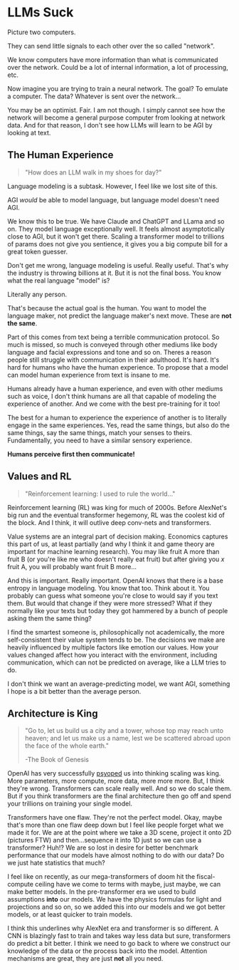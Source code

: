 # LLMs Suck

Picture two computers.

They can send little signals to each other over the so called "network".

We know computers have more information than what is communicated over the
network. Could be a lot of internal information, a lot of processing, etc.

Now imagine you are trying to train a neural network. The goal? To emulate a 
computer. The data? Whatever is sent over the network...

You may be an optimist. Fair. I am not though. I simply cannot see how the 
network will become a general purpose computer from looking at network data. And 
for that reason, I don't see how LLMs will learn to be AGI by looking at text.

## The Human Experience

> "How does an LLM walk in my shoes for day?"

Language modeling is a subtask. However, I feel like we lost site of this.

AGI *would* be able to model language, but language model doesn't need AGI.

We know this to be true. We have Claude and ChatGPT and LLama and so on. They 
model language exceptionally well. It feels almost asymptotically close to AGI,
but it won't get there. Scaling a transformer model to trillions of params does 
not give you sentience, it gives you a big compute bill for a great token guesser.

Don't get me wrong, language modeling is useful. Really useful. That's why the 
industry is throwing billions at it. But it is not the final boss. You know what 
the real language "model" is?

Literally any person.

That's because the actual goal is the human. You want to model the language 
maker, not predict the language maker's next move. These are **not the same**.

Part of this comes from text being a terrible communication protocol. So much is
missed, so much is conveyed through other mediums like body language and facial 
expressions and tone and so on. Theres a reason people still struggle with 
communication in their adulthood. It's hard. It's hard for humans who have the 
human experience. To propose that a model can model human experience from text 
is insane to me. 

Humans already have a human experience, and even with other mediums such as voice,
I don't think humans are all that capable of modeling the experience of another.
And we come with the best pre-training for it too!

The best for a human to experience the experience of another is to literally 
engage in the same experiences. Yes, read the same things, but also do the same 
things, say the same things, match your senses to theirs. Fundamentally, you 
need to have a similar sensory experience. 

**Humans perceive first then communicate!**

## Values and RL

> "Reinforcement learning: I used to rule the world..."

Reinforcement learning (RL) was king for much of 2000s. Before AlexNet's big run 
and the eventual transformer hegemony, RL was the coolest kid of the block. And 
I think, it will outlive deep conv-nets and transformers.

Value systems are an integral part of decision making. Economics captures this 
part of us, at least partially (and why I think it and game theory are important 
for machine learning research). You may like fruit A more than fruit B (or 
you're like me who doesn't really eat fruit) but after giving you _x_ fruit A, 
you will probably want fruit B more...

And this is important. Really important. OpenAI knows that there is a base 
entropy in language modeling. You know that too. Think about it. You probably 
can guess what someone you're close to would say if you text them. But would 
that change if they were more stressed? What if they normally like your texts 
but today they got hammered by a bunch of people asking them the same thing? 

I find the smartest someone is, philosophically not academically, the more 
self-consistent their value system tends to be. The decisions we make are 
heavily influenced by multiple factors like emotion our values. How your values 
changed affect how you interact with the environment, including communication, 
which can not be predicted on average, like a LLM tries to do.

I don't think we want an average-predicting model, we want AGI, something I hope 
is a bit better than the average person.

## Architecture is King

> "Go to, let us build us a city and a tower, whose top may reach unto heaven; 
> and let us make us a name, lest we be scattered abroad upon the face of the 
> whole earth." 
>
> -The Book of Genesis

OpenAI has very successfully [psyoped](https://en.wikipedia.org/wiki/Psychological_operations_(United_States)) 
us into thinking scaling was king. More parameters, more compute, more data, more
more more. But, I think they're wrong. Transformers can scale really well. And 
so we do scale them. But if you think transformers are the final architecture 
then go off and spend your trillions on training your single model.

Transformers have one flaw. They're not the perfect model. Okay, maybe that's 
more than one flaw deep down but I feel like people forget what we made it for.
We are at the point where we take a 3D scene, project it onto 2D (pictures FTW) 
and then...sequence it into 1D just so we can use a transformer? Huh!? We are so 
lost in desire for better benchmark performance that our models have almost 
nothing to do with our data? Do we just hate statistics that much?

I feel like on recently, as our mega-transformers of doom hit the fiscal-compute 
ceiling have we come to terms with maybe, just maybe, we can make better models.
In the pre-transformer era we used to build assumptions **into** our models. We 
have the physics formulas for light and projections and so on, so we added this 
into our models and we got better models, or at least quicker to train models.

I think this underlines why AlexNet era and transformer is so different. A CNN 
is blazingly fast to train and takes way less data but sure, transformers do 
predict a bit better. I think we need to go back to where we construct our 
knowledge of the data or the process back into the model. Attention mechanisms 
are great, they are just **not** all you need.
